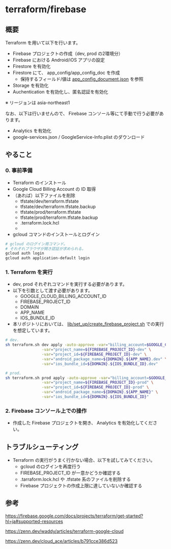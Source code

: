 # terraform/firebase

## 概要

Terraform を用いて以下を行います。

- Firebase プロジェクトの作成（dev, prod の2環境分）
- Firebase における Android/iOS アプリの設定
- Firestore を有効化
- Firestore にて、 app_config/app_config_doc を作成
  - 保持するフィールド/値は [app_config_document.json](./modules/firestore/app_config_document.json) を参照
- Storage を有効化
- Auchentication を有効化し、匿名認証を有効化

※ リージョンは asia-northeast1 

なお、以下は行いませんので、 Firebase コンソール等にて手動で行う必要があります。

- Analytics を有効化
- google-services.json / GoogleService-Info.plist のダウンロード

## やること

### 0. 事前準備

- Terraform のインストール
- Google Cloud Billing Account の ID 取得
- （あれば）以下ファイルを削除
  - tfstate/dev/terraform.tfstate
  - tfstate/dev/terraform.tfstate.backup
  - tfstate/prod/terraform.tfstate
  - tfstate/prod/terraform.tfstate.backup
  - .terraform.lock.hcl
  - 
- gcloud コマンドのインストールとログイン

```sh
# gcloud のログイン用コマンド。
# それぞれブラウザが開き認証が求められる。
gcloud auth login
gcloud auth application-default login
```

### 1. Terraform を実行

- dev, prod それぞれコマンドを実行する必要があります。
- 以下を引数として渡す必要があります。
  - GOOGLE_CLOUD_BILLING_ACCOUNT_ID
  - FIREBASE_PROJECT_ID
  - DOMAIN
  - APP_NAME
  - IOS_BUNDLE_ID
- 本リポジトリにおいては、 [lib/set_up/create_firebase_project.sh](bin/set_up/create_firebase_project.sh) での実行を想定しています。

```sh
# dev.
sh terraform.sh dev apply -auto-approve -var="billing_account=$GOOGLE_CLOUD_BILLING_ACCOUNT_ID" \
                -var="project_name=${FIREBASE_PROJECT_ID}-dev" \
                -var="project_id=${FIREBASE_PROJECT_ID}-dev" \
                -var="android_package_name=${DOMAIN}.${APP_NAME}.dev" \
                -var="ios_bundle_id=${DOMAIN}.${IOS_BUNDLE_ID}.dev"

# prod.
sh terraform.sh prod apply -auto-approve -var="billing_account=$GOOGLE_CLOUD_BILLING_ACCOUNT_ID" \
                -var="project_name=${FIREBASE_PROJECT_ID}-prod" \
                -var="project_id=${FIREBASE_PROJECT_ID}-prod" \
                -var="android_package_name=${DOMAIN}.${APP_NAME}" \
                -var="ios_bundle_id=${DOMAIN}.${IOS_BUNDLE_ID}"
```

### 2. Firebase コンソール上での操作

- 作成した Firebase プロジェクトを開き、 Analytics を有効化してください。

## トラブルシューティング

- Terraform の実行がうまく行かない場合、以下を試してみてください。
  - gcloud のログインを再度行う
  - FIREBASE_PROJECT_ID が一意かどうか確認する
  - .tarraform.lock.hcl や .tfstate 系のファイルを削除する
  - Firebase プロジェクトの作成上限に達していないか確認する

## 参考

https://firebase.google.com/docs/projects/terraform/get-started?hl=ja#supported-resources

https://zenn.dev/waddy/articles/terraform-google-cloud

https://zenn.dev/cloud_ace/articles/b791cce386d523